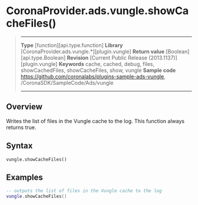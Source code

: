 # CoronaProvider.ads.vungle.showCacheFiles()

> --------------------- ------------------------------------------------------------------------------------------
> __Type__              [function][api.type.function]
> __Library__           [CoronaProvider.ads.vungle.*][plugin.vungle]
> __Return value__      [Boolean][api.type.Boolean]
> __Revision__          [Current Public Release (2013.1137)][plugin.vungle]
> __Keywords__          cache, cached, debug, files, showCachedFiles, showCacheFiles, show, vungle
> __Sample code__       <https://github.com/coronalabs/plugins-sample-ads-vungle>, /CoronaSDK/SampleCode/Ads/vungle
> --------------------- ------------------------------------------------------------------------------------------

## Overview

Writes the list of files in the Vungle cache to the log.  This function always returns true.

## Syntax

	vungle.showCacheFiles()

## Examples

``````lua
-- outputs the list of files in the Vungle cache to the log
vungle.showCacheFiles()
``````